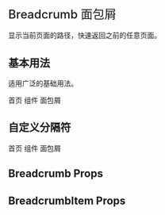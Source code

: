 # Breadcrumb 面包屑

显示当前页面的路径，快速返回之前的任意页面。

## 基本用法

适用广泛的基础用法。

<div class="demo-block">
    <ivy-breadcrumb>
        <ivy-breadcrumb-item to="name">首页</ivy-breadcrumb-item>
        <ivy-breadcrumb-item to="age">组件</ivy-breadcrumb-item>
        <ivy-breadcrumb-item>面包屑</ivy-breadcrumb-item>
    </ivy-breadcrumb>
</div>

## 自定义分隔符

<div class="demo-block">
    <ivy-breadcrumb separator="/">
        <ivy-breadcrumb-item to="name">首页</ivy-breadcrumb-item>
        <ivy-breadcrumb-item to="age">组件</ivy-breadcrumb-item>
        <ivy-breadcrumb-item>面包屑</ivy-breadcrumb-item>
    </ivy-breadcrumb>
</div>


## Breadcrumb Props

## BreadcrumbItem Props


<script>
export default {
    data() {
        return {
            tableData: [
                {
                    parameter: 'separator',
                    explain: '自定义分隔符',
                    type: 'String',
                    optionalValue: '—',
                    defaultValue: '>',
                },
            ],
            tableData2: [
                {
                    parameter: 'to',
                    explain: '	链接，不传则没有链接，支持 vue-router 对象',
                    type: 'String | Object	',
                    optionalValue: '—',
                    defaultValue: '—',
                },
                {
                    parameter: 'replace',
                    explain:
                        '路由跳转时，开启 replace 将不会向 history 添加新记录',
                    type: 'Boolean',
                    optionalValue: '—',
                    defaultValue: 'false',
                },
                {
                    parameter: 'append',
                    explain: '同 vue-router append',
                    type: 'Boolean',
                    optionalValue: '—',
                    defaultValue: 'false',
                },
                {
                    parameter: 'target',
                    explain: '相当于 a 链接的 target 属性',
                    type: 'String',
                    optionalValue: '—',
                    defaultValue: '_self',
                },
            ],
        };
    },
    methods: {},
};
</script>

<style lang="scss" scoped>
.page-table {
    font-size: 14px;
    background-color: #fff;
}
.page-table-item {
    padding: 20px;
}
h1 {
    font-weight: 500;
    font-size: 1.7em;
}
.page-table-item-content {
    padding: 20px;
    border: 1px solid #eeeeee;
}
.progress-item + .progress-item {
    margin-top: 20px;
}
</style>

